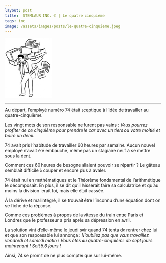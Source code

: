```yaml
---
layout: post
title:  STEMLAUR INC. © | Le quatre cinquième
tags: inc
image: /assets/images/posts/le-quatre-cinquieme.jpeg
---
```


<img src="/assets/images/posts/le-quatre-cinquieme.jpeg" width="30%" class="center">

---

Au départ, l’employé numéro 74 était sceptique à l’idée de travailler au quatre-cinquième.

<!--more-->

Les vingt mots de son responsable ne furent pas vains : _Vous pourrez profiter de ce cinquième pour prendre le car avec un tiers ou votre moitié et boire un demi._

74 avait pris l’habitude de travailler 60 heures par semaine. Aucun nouvel employé n’avait été embauché, même pas un stagiaire neuf à se mettre sous la dent.

Comment ces 60 heures de besogne allaient pouvoir se répartir ? Le gâteau semblait difficile à couper et encore plus à avaler.

74 était nul en mathématiques et le Théorème fondamental de l’arithmétique le décomposait. En plus, il se dit qu’il laisserait faire sa calculatrice et qu’au moins la division ferait foi, mais elle était cassée.

À la dérive et mal intégré, il se trouvait être l’inconnu d’une équation dont on se fiche de la réponse.

Comme ces problèmes à propos de la vitesse du train entre Paris et Londres que le professeur a pris après sa dépression en avril.

La solution vint d’elle-même le jeudi soir quand 74 tenta de rentrer chez lui et que son responsable lui annonça : _N’oubliez pas que vous travaillez vendredi et samedi matin ! Vous êtes au quatre-cinquième de sept jours maintenant ! Soit 5.6 jours !_

Ainsi, 74 se promit de ne plus compter que sur lui-même.


